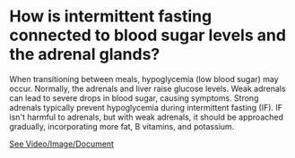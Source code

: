 # How is intermittent fasting connected to blood sugar levels and the adrenal glands?

When transitioning between meals, hypoglycemia (low blood sugar) may occur. Normally, the adrenals and liver raise glucose levels. Weak adrenals can lead to severe drops in blood sugar, causing symptoms. Strong adrenals typically prevent hypoglycemia during intermittent fasting (IF). IF isn't harmful to adrenals, but with weak adrenals, it should be approached gradually, incorporating more fat, B vitamins, and potassium.

 [See Video/Image/Document](https://hls-player.drberg.com/asset?path=migrated-assets/intermittent-fasting-low-blood-sugar-adrenals-drberg)